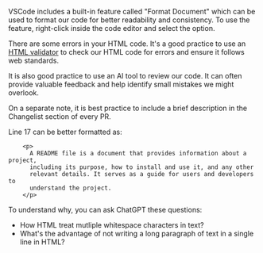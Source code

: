 VSCode includes a built-in feature called "Format Document" which can be used to format our code for better readability and consistency.
To use the feature, right-click inside the code editor and select the option.

There are some errors in your HTML code.
It's a good practice to use an [HTML validator](https://validator.w3.org/) to check our HTML code for errors and ensure it follows web standards.

It is also good practice to use an AI tool to review our code. It can often provide valuable feedback and help identify small mistakes we might overlook.

On a separate note, it is best practice to include a brief description in the Changelist section of every PR.


Line 17 can be better formatted as:
```
    <p>
      A README file is a document that provides information about a project,
      including its purpose, how to install and use it, and any other
      relevant details. It serves as a guide for users and developers to
      understand the project.
    </p>
```

To understand why, you can ask ChatGPT these questions:
- How HTML treat mutliple whitespace characters in text?
- What's the advantage of not writing a long paragraph of text in a single line in HTML?
